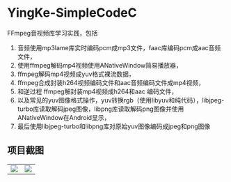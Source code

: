 # YingKe-SimpleCodeC
FFmpeg音视频库学习实践，包括
1. 音频使用mp3lame库实时编码pcm成mp3文件，faac库编码pcm成aac音频文件，
2. 使用ffmpeg解码mp4视频使用ANativeWindow简易播放器，
3. ffmpeg解码mp4视频成yuv格式裸流数据，
4. ffmpeg合成封装h264视频编码文件和aac音频编码文件成mp4视频，
5. 和逆过程 ffmpeg解封装mp4视频成h264和aac 编码文件，
6. 以及常见的yuv图像格式操作，yuv转换rgb（使用libyuv和纯代码），libjpeg-turbo库读取解码jpeg图像，libpng库读取解码png图像并使用ANativeWindow在Android显示，
7. 最后使用libjpeg-turbo和libpng库对原始yuv图像编码成jpeg和png图像


## 项目截图
|||
|:---:|:---:|
|![](https://github.com/tuke0919/YingKe-SimpleCodeC/blob/master/snapshot/device-2020-12-07-104125.png)|![](https://github.com/tuke0919/YingKe-SimpleCodeC/blob/master/snapshot/1607311037550.jpg)|








